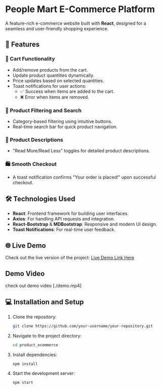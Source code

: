 # People Mart E-Commerce Platform  

A feature-rich e-commerce website built with **React**, designed for a seamless and user-friendly shopping experience.  

## 🚀 Features  

### 🛒 Cart Functionality  
- Add/remove products from the cart.  
- Update product quantities dynamically.  
- Price updates based on selected quantities.  
- Toast notifications for user actions:  
  - ✅ Success when items are added to the cart.  
  - ❌ Error when items are removed.  

### 🔎 Product Filtering and Search  
- Category-based filtering using intuitive buttons.  
- Real-time search bar for quick product navigation.  

### 📄 Product Descriptions  
- "Read More/Read Less" toggles for detailed product descriptions.  

### 🛍️ Smooth Checkout  
- A toast notification confirms "Your order is placed!" upon successful checkout.  

## 🛠️ Technologies Used  
- **React**: Frontend framework for building user interfaces.  
- **Axios**: For handling API requests and integration.  
- **React-Bootstrap** & **MDBootstrap**: Responsive and modern UI design.  
- **Toast Notifications**: For real-time user feedback.  

## 🌐 Live Demo  
Check out the live version of the project: [Live Demo Link Here](https://people-mart-nikita.netlify.app/)  

## Demo Video
check out demo video [./demo.mp4]

## 💻 Installation and Setup  

1. Clone the repository:  
   ```bash
   git clone https://github.com/your-username/your-repository.git
   
2. Navigate to the project directory:
   ```bash
   cd product_ecommerce
   
3. Install dependencies:
   ```bash
   npm install
   
4. Start the development server:
   ```bash
   npm start
